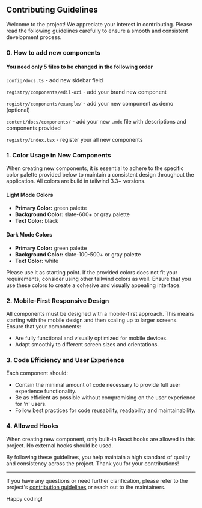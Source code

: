 ## Contributing Guidelines

Welcome to the project! We appreciate your interest in contributing. Please read the following guidelines carefully to ensure a smooth and consistent development process.

### 0. How to add new components

#### You need only 5 files to be changed in the following order

`config/docs.ts` - add new sidebar field

`registry/components/edil-ozi` - add your brand new component

`registry/components/example/` - add your new component as demo (optional)

`content/docs/components/` - add your new `.mdx` file with descriptions and components provided

`registry/index.tsx` - register your all new components

### 1. Color Usage in New Components

When creating new components, it is essential to adhere to the specific color palette provided below to maintain a consistent design throughout the application. All colors are build in tailwind 3.3+ versions.

#### Light Mode Colors

- **Primary Color:** green palette
- **Background Color:** slate-600+ or gray palette
- **Text Color:** black

#### Dark Mode Colors

- **Primary Color:** green palette
- **Background Color:** slate-100-500+ or gray palette
- **Text Color:** white

Please use it as starting point. If the provided colors does not fit your requirements, consider using other tailwind colors as well. Ensure that you use these colors to create a cohesive and visually appealing interface.

### 2. Mobile-First Responsive Design

All components must be designed with a mobile-first approach. This means starting with the mobile design and then scaling up to larger screens. Ensure that your components:

- Are fully functional and visually optimized for mobile devices.
- Adapt smoothly to different screen sizes and orientations.

### 3. Code Efficiency and User Experience

Each component should:

- Contain the minimal amount of code necessary to provide full user experience functionality.
- Be as efficient as possible without compromising on the user experience for 'n' users.
- Follow best practices for code reusability, readability and maintainability.

### 4. Allowed Hooks

When creating new component, only built-in React hooks are allowed in this project. No external hooks should be used.

By following these guidelines, you help maintain a high standard of quality and consistency across the project. Thank you for your contributions!

---

If you have any questions or need further clarification, please refer to the project's [contribution guidelines](CONTRIBUTING.md) or reach out to the maintainers.

Happy coding!

